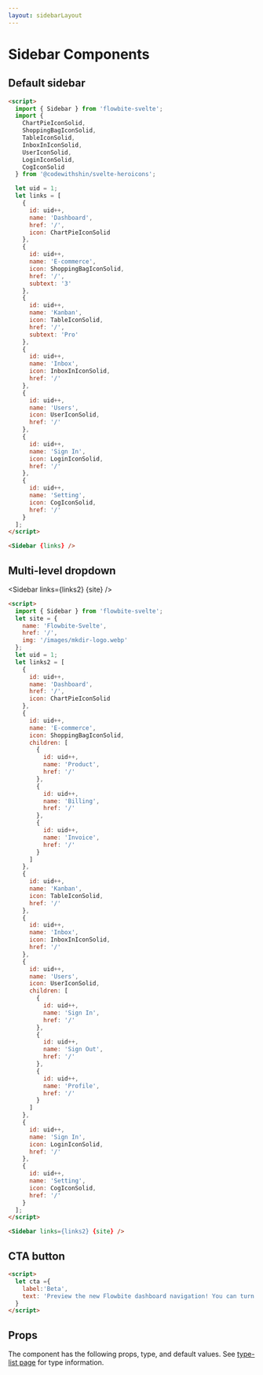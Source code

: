 ```yaml
---
layout: sidebarLayout
---
```


<script>
  import { Sidebar, Table, TableDefaultRow } from '$lib/index';
  import componentProps from '../props/Sidebar.json'
  // Props table
  export let items = componentProps.props
	let propHeader = ['Name', 'Type', 'Default']
	// console.log(items)
	let divClass='w-full relative overflow-x-auto shadow-md sm:rounded-lg'

  import {
    ChartPieIconSolid,
    ShoppingBagIconSolid,
    TableIconSolid,
    InboxInIconSolid,
    UserIconSolid,
    LoginIconSolid,
    CogIconSolid
  } from '@codewithshin/svelte-heroicons';
  let site = {
    name: 'Flowbite-Svelte',
    href: '/',
    img: '/images/mkdir-logo.webp'
  };
  let uid = 1;
  let links = [
    {
      id: uid++,
      name: 'Dashboard',
      href: '/',
      icon: ChartPieIconSolid
    },
    {
      id: uid++,
      name: 'E-commerce',
      icon: ShoppingBagIconSolid,
      href: '/',
      subtext: '<span class="inline-flex justify-center items-center p-3 ml-3 w-3 h-3 text-sm font-medium text-blue-600 bg-blue-200 rounded-full dark:bg-blue-900 dark:text-blue-200">3</span>'
    },
    {
      id: uid++,
      name: 'Kanban',
      icon: TableIconSolid,
      href: '/',
      subtext: '<span class="inline-flex justify-center items-center px-2 ml-3 text-sm font-medium text-gray-800 bg-gray-200 rounded-full dark:bg-gray-700 dark:text-gray-300">Pro</span>'
    },
    {
      id: uid++,
      name: 'Inbox',
      icon: InboxInIconSolid,
      href: '/'
    },
    {
      id: uid++,
      name: 'Users',
      icon: UserIconSolid,
      href: '/'
    },
    {
      id: uid++,
      name: 'Sign In',
      icon: LoginIconSolid,
      href: '/'
    },
    {
      id: uid++,
      name: 'Setting',
      icon: CogIconSolid,
      href: '/'
    }
  ];
  let links2 = [
    {
      id: uid++,
      name: 'Dashboard',
      href: '/',
      icon: ChartPieIconSolid
    },
    {
      id: uid++,
      name: 'E-commerce',
      icon: ShoppingBagIconSolid,
      children: [
        {
          id: uid++,
          name: 'Product',
          href: '/'
        },
        {
          id: uid++,
          name: 'Billing',
          href: '/'
        },
        {
          id: uid++,
          name: 'Invoice',
          href: '/'
        }
      ]
    },
    {
      id: uid++,
      name: 'Kanban',
      icon: TableIconSolid,
      href: '/'
    },
    {
      id: uid++,
      name: 'Inbox',
      icon: InboxInIconSolid,
      href: '/'
    },
    {
      id: uid++,
      name: 'Users',
      icon: UserIconSolid,
      children: [
        {
          id: uid++,
          name: 'Sign In',
          href: '/'
        },
        {
          id: uid++,
          name: 'Sign Out',
          href: '/'
        },
        {
          id: uid++,
          name: 'Profile',
          href: '/'
        }
      ]
    },
    {
      id: uid++,
      name: 'Sign In',
      icon: LoginIconSolid,
      href: '/'
    },
    {
      id: uid++,
      name: 'Setting',
      icon: CogIconSolid,
      href: '/'
    }
  ];
  let cta ={
    label:'Beta',
    text: 'Preview the new Flowbite dashboard navigation! You can turn the new navigation off for a limited time in your profile.'
  }
</script>

<h1 class="text-3xl w-full dark:text-white pt-16">Sidebar Components</h1>

<h2 class="text-2xl w-full mt-8 dark:text-white py-8" id="Default_sidebar">Default sidebar</h2>

<div class="container flex flex-wrap rounded-xl mx-auto bg-gradient-to-r bg-white dark:bg-gray-900 border border-gray-200 dark:border-gray-700 p-2 sm:p-6">
  <Sidebar {links} />
</div>

```html
<script>
  import { Sidebar } from 'flowbite-svelte';
  import {
    ChartPieIconSolid,
    ShoppingBagIconSolid,
    TableIconSolid,
    InboxInIconSolid,
    UserIconSolid,
    LoginIconSolid,
    CogIconSolid
  } from '@codewithshin/svelte-heroicons';

  let uid = 1;
  let links = [
    {
      id: uid++,
      name: 'Dashboard',
      href: '/',
      icon: ChartPieIconSolid
    },
    {
      id: uid++,
      name: 'E-commerce',
      icon: ShoppingBagIconSolid,
      href: '/',
      subtext: '3'
    },
    {
      id: uid++,
      name: 'Kanban',
      icon: TableIconSolid,
      href: '/',
      subtext: 'Pro'
    },
    {
      id: uid++,
      name: 'Inbox',
      icon: InboxInIconSolid,
      href: '/'
    },
    {
      id: uid++,
      name: 'Users',
      icon: UserIconSolid,
      href: '/'
    },
    {
      id: uid++,
      name: 'Sign In',
      icon: LoginIconSolid,
      href: '/'
    },
    {
      id: uid++,
      name: 'Setting',
      icon: CogIconSolid,
      href: '/'
    }
  ];
</script>

<Sidebar {links} />

```

<h2 class="text-2xl w-full mt-8 dark:text-white py-8" id="Multi_level_dropdown">Multi-level dropdown</h2>

<div class="container flex flex-wrap justify-center rounded-xl mx-auto bg-gradient-to-r bg-white dark:bg-gray-900 border border-gray-200 dark:border-gray-700 p-2 sm:p-6">

  <Sidebar links={links2} {site} />
  
</div>


```html
<script>
  import { Sidebar } from 'flowbite-svelte';
  let site = {
    name: 'Flowbite-Svelte',
    href: '/',
    img: '/images/mkdir-logo.webp'
  };
  let uid = 1;
  let links2 = [
    {
      id: uid++,
      name: 'Dashboard',
      href: '/',
      icon: ChartPieIconSolid
    },
    {
      id: uid++,
      name: 'E-commerce',
      icon: ShoppingBagIconSolid,
      children: [
        {
          id: uid++,
          name: 'Product',
          href: '/'
        },
        {
          id: uid++,
          name: 'Billing',
          href: '/'
        },
        {
          id: uid++,
          name: 'Invoice',
          href: '/'
        }
      ]
    },
    {
      id: uid++,
      name: 'Kanban',
      icon: TableIconSolid,
      href: '/'
    },
    {
      id: uid++,
      name: 'Inbox',
      icon: InboxInIconSolid,
      href: '/'
    },
    {
      id: uid++,
      name: 'Users',
      icon: UserIconSolid,
      children: [
        {
          id: uid++,
          name: 'Sign In',
          href: '/'
        },
        {
          id: uid++,
          name: 'Sign Out',
          href: '/'
        },
        {
          id: uid++,
          name: 'Profile',
          href: '/'
        }
      ]
    },
    {
      id: uid++,
      name: 'Sign In',
      icon: LoginIconSolid,
      href: '/'
    },
    {
      id: uid++,
      name: 'Setting',
      icon: CogIconSolid,
      href: '/'
    }
  ];
</script>

<Sidebar links={links2} {site} />
```

<h2 class="text-2xl w-full mt-8 dark:text-white py-8">CTA button</h2>

<div class="container flex flex-wrap rounded-xl mx-auto bg-gradient-to-r bg-white dark:bg-gray-900 border border-gray-200 dark:border-gray-700 p-2 sm:p-6">
  <Sidebar {links} {cta} />
</div>

```html
<script>
  let cta ={
    label:'Beta',
    text: 'Preview the new Flowbite dashboard navigation! You can turn the new navigation off for a limited time in your profile.'
  }
</script>
```

<h2 class="text-2xl w-full dark:text-white py-8">Props</h2>

<p class="dark:text-white py-4 text-lg">The component has the following props, type, and default values. See <a href="/type-list" class="text-blue-600 hover:underline dark:text-blue-500">type-list page</a> for type information.</p>

<Table header={propHeader} {divClass} >
  <TableDefaultRow {items} rowState='hover' />
</Table>